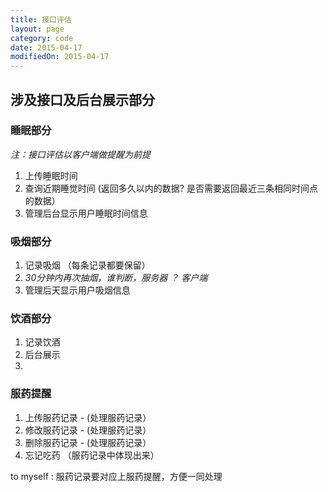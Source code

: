 ```yaml
---
title: 接口评估
layout: page
category: code
date: 2015-04-17
modifiedOn: 2015-04-17
---
```


## 涉及接口及后台展示部分
	
### 睡眠部分
  *注：接口评估以客户端做提醒为前提*

   1. 上传睡眠时间
   2. 查询近期睡觉时间 (返回多久以内的数据? 是否需要返回最近三条相同时间点的数据）
   3. 管理后台显示用户睡眠时间信息

### 吸烟部分

   1. 记录吸烟 （每条记录都要保留） 
   2. *30分钟内再次抽烟，谁判断，服务器 ？ 客户端*
   3. 管理后天显示用户吸烟信息

### 饮酒部分
 
   1. 记录饮酒
   2. 后台展示
   3. 
 
### 服药提醒

   1. 上传服药记录 - (处理服药记录）
   2. 修改服药记录 - (处理服药记录）
   3. 删除服药记录 - (处理服药记录）
   4. 忘记吃药 （服药记录中体现出来） 
   

  to myself : 服药记录要对应上服药提醒，方便一同处理
  
  
 
	
	